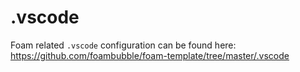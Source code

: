 # .vscode

Foam related `.vscode` configuration can be found here: https://github.com/foambubble/foam-template/tree/master/.vscode